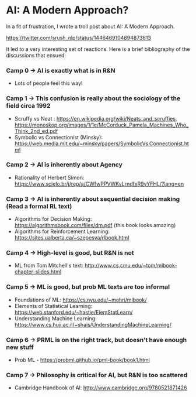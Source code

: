 # AI: A Modern Approach?

In a fit of frustration, I wrote a troll post about AI: A Modern Approach. 

https://twitter.com/srush_nlp/status/1446469104894873613

It led to a very interesting set of reactions. Here is a brief bibliography of the discussions that ensued:

### Camp 0 -> AI is exactly what is in R&N

* Lots of people feel this way!

### Camp 1 -> This confusion is really about the sociology of the field circa 1992

* Scruffy vs Neat : https://en.wikipedia.org/wiki/Neats_and_scruffies, https://monoskop.org/images/1/1e/McCorduck_Pamela_Machines_Who_Think_2nd_ed.pdf
* Symbolic vs Connectionist (Minsky): https://web.media.mit.edu/~minsky/papers/SymbolicVs.Connectionist.html


### Camp 2 -> AI is inherently about Agency

* Rationality of Herbert Simon: https://www.scielo.br/j/rep/a/CWfwPPVWKvLrndfxR9vYFHL/?lang=en

### Camp 3 -> AI is inherently about sequential decision making (Read a formal RL text)

* Algorithms for Decision Making: https://algorithmsbook.com/files/dm.pdf (this book looks amazing)
* Algorithms for Reinforcement Learning: https://sites.ualberta.ca/~szepesva/rlbook.html

### Camp 4 -> High-level is good, but R&N is not 

* ML from Tom Mitchell's text: http://www.cs.cmu.edu/~tom/mlbook-chapter-slides.html

### Camp 5 -> ML is good, but prob ML texts are too informal

* Foundations of ML: https://cs.nyu.edu/~mohri/mlbook/
* Elements of Statistical Learning: https://web.stanford.edu/~hastie/ElemStatLearn/
* Understanding Machine Learning: https://www.cs.huji.ac.il/~shais/UnderstandingMachineLearning/

### Camp 6 -> PRML is on the right track, but doesn't have enough new stuff

* Prob ML - https://probml.github.io/pml-book/book1.html

### Camp 7 -> Philosophy is critical for AI, but R&N is too scattered

* Cambridge Handbook of AI:  http://www.cambridge.org/9780521871426

